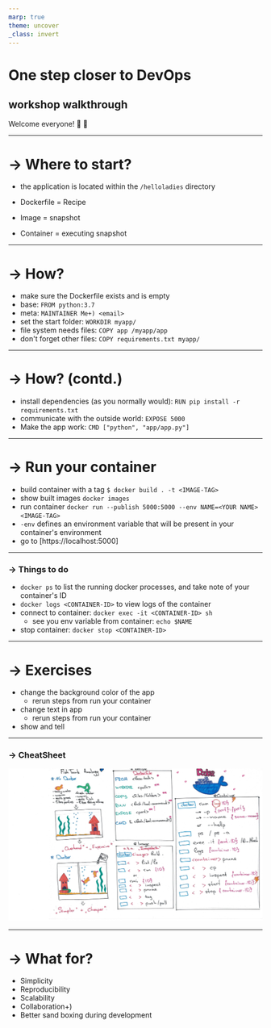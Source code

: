 ```yaml
---
marp: true
theme: uncover
_class: invert
---
```


# **One step closer to DevOps**

## workshop walkthrough

Welcome everyone! 🐍 🌈

---

# -> Where to start?

- the application is located within the `/helloladies` directory
- Dockerfile = Recipe

- Image = snapshot

- Container = executing snapshot

---

# -> How?

- make sure the Dockerfile exists and is empty
- base: `FROM python:3.7`
- meta: `MAINTAINER Me+) <email>`
- set the start folder: `WORKDIR myapp/`
- file system needs files: `COPY app /myapp/app`
- don't forget other files: `COPY requirements.txt myapp/`

---

# -> How? (contd.)

- install dependencies (as you normally would): `RUN pip install -r requirements.txt`
- communicate with the outside world: `EXPOSE 5000`
- Make the app work: `CMD ["python", "app/app.py"]`

---

# -> Run your container

- build container with a tag `$ docker build . -t <IMAGE-TAG>`
- show built images `docker images`
- run container `docker run --publish 5000:5000 --env NAME=<YOUR NAME> <IMAGE-TAG>`
- `-env` defines an environment variable that will be present in your container's environment
- go to [https://localhost:5000]

---

### -> Things to do

- `docker ps` to list the running docker processes, and take note of your container's ID
- `docker logs <CONTAINER-ID>` to view logs of the container
- connect to container: `docker exec -it <CONTAINER-ID> sh`
  - see you env variable from container: `echo $NAME`
- stop container: `docker stop <CONTAINER-ID>`

---

# -> Exercises

- change the background color of the app
  - rerun steps from run your container
- change text in app
  - rerun steps from run your container
- show and tell

---

### -> CheatSheet

![w:1000](cheatsheet.jpg)

---

# -> What for?

- Simplicity
- Reproducibility
- Scalability
- Collaboration+)
- Better sand boxing during development
